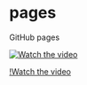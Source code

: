 # pages
GitHub pages

[![Watch the video](https://i.stack.imgur.com/Vp2cE.png)](https://youtu.be/vt5fpE0bzSY)

[!Watch the video](videos/vc5-install-20231128.webm)
